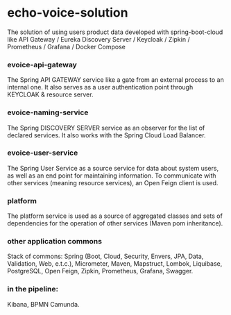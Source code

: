 # echo-voice-solution

The solution of using users product data developed with spring-boot-cloud
like API Gateway / Eureka Discovery Server / Keycloak / Zipkin / Prometheus / Grafana / Docker Compose

### evoice-api-gateway

The Spring API GATEWAY service like a gate from an external process to an internal one.
It also serves as a user authentication point through KEYCLOAK & resource server.

### evoice-naming-service

The Spring DISCOVERY SERVER service as an observer for the list of declared services.
It also works with the Spring Cloud Load Balancer.

### evoice-user-service

The Spring User Service as a source service for data about system users,
as well as an end point for maintaining information.
To communicate with other services (meaning resource services), an Open Feign client is used.

### platform

The platform service is used as a source of aggregated classes
and sets of dependencies for the operation of other services (Maven pom inheritance).

### other application commons

Stack of commons:
Spring (Boot, Cloud, Security, Envers, JPA, Data, Validation, Web, e.t.c.),
Micrometer,
Maven,
Mapstruct,
Lombok,
Liquibase,
PostgreSQL,
Open Feign,
Zipkin,
Prometheus,
Grafana,
Swagger.

### in the pipeline:

Kibana,
BPMN Camunda.

